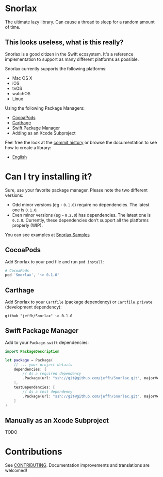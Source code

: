 Snorlax
=======

The ultimate lazy library. Can cause a thread to sleep for a random amount of
time.


This looks useless, what is this really?
----------------------------------------

Snorlax is a good citizen in the Swift ecosystem. It's a reference
implementation to support as many different platforms as possible.

Snorlax currently supports the following platforms:

- Mac OS X
- iOS
- tvOS
- watchOS
- Linux

Using the following Package Managers:

- [CocoaPods](https://cocoapods.org/)
- [Carthage](https://github.com/Carthage/Carthage)
- [Swift Package Manager](https://swift.org/package-manager/)
- Adding as an Xcode Subproject

Feel free the look at the [commit
history](https://github.com/jeffh/Snorlax/commits/master) or browse the
documentation to see how to create a library:

- [English](Documentation/en-US/)

Can I try installing it?
========================

Sure, use your favorite package manager. Please note the two different versions:

- Odd minor versions (eg - `0.1.0`) require no dependencies. The latest one is `0.1.0`.
- Even minor versions (eg - `0.2.0`) has dependencies. The latest one is
  `0.2.0`. Currently, these dependencies don't support all the platforms
  properly (WIP).

You can see examples at [Snorlax Samples](https://github.com/jeffh/SnorlaxSamples)

CocoaPods
---------

Add Snorlax to your pod file and run `pod install`:

```ruby
# CocoaPods
pod 'Snorlax', '~> 0.1.0'
```

Carthage
--------

Add Snorlax to your `Cartfile` (package dependency) or `Cartfile.private`
(development dependency):

```
github "jeffh/Snorlax" ~> 0.1.0
```

Swift Package Manager
---------------------

Add to your `Package.swift` dependencies:

```swift
import PackageDescription

let package = Package(
    // ... your project details
    dependencies: [
        // As a required dependency
        .Package(url: "ssh://git@github.com/jeffh/Snorlax.git", majorVersion: 0)
    ],
    testDependencies: [
        // As a test dependency
        .Package(url: "ssh://git@github.com/jeffh/Snorlax.git", majorVersion: 0)
    ]
)
```

Manually as an Xcode Subproject
-------------------------------

TODO


Contributions
=============

See
[CONTRIBUTING](https://github.com/jeffh/Snorlax/blob/master/CONTRIBUTING.md).
Documentation improvements and translations are welcomed!

